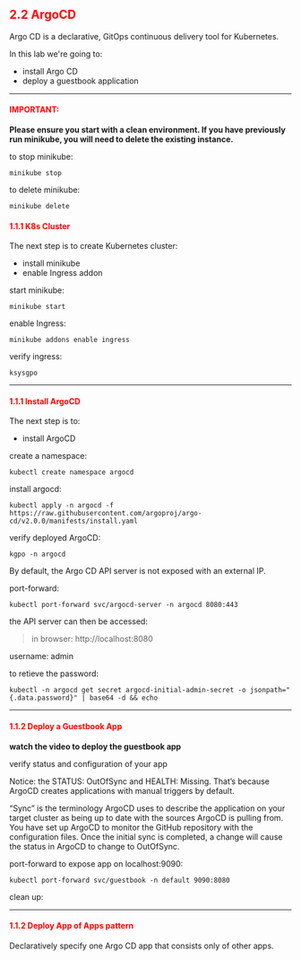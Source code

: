 ## <font color='red'> 2.2 ArgoCD </font>
Argo CD is a declarative, GitOps continuous delivery tool for Kubernetes.

In this lab we're going to:
* install Argo CD
* deploy a guestbook application

---

#### <font color='red'>IMPORTANT:</font> 
<strong>Please ensure you start with a clean environment. 
If you have previously run minikube, you will need to delete the existing instance.</strong>

to stop  minikube:
```
minikube stop
```
to delete  minikube:
```
minikube delete
```

#### <font color='red'> 1.1.1 K8s Cluster </font>
The next step is to create Kubernetes cluster: 
* install minikube
* enable Ingress addon

start minikube:
```
minikube start
```
enable Ingress:
```
minikube addons enable ingress
```
verify ingress:
```
ksysgpo
```

---

#### <font color='red'> 1.1.1 Install ArgoCD </font>
The next step is to: 
* install ArgoCD

create a namespace:
```
kubectl create namespace argocd
```
install argocd:
```
kubectl apply -n argocd -f https://raw.githubusercontent.com/argoproj/argo-cd/v2.0.0/manifests/install.yaml
```
verify deployed ArgoCD:
```
kgpo -n argocd
```
By default, the Argo CD API server is not exposed with an external IP.  

port-forward:
```
kubectl port-forward svc/argocd-server -n argocd 8080:443
```
the API server can then be accessed: 

  > in browser: http://localhost:8080

username: admin

to retieve the password:
```
kubectl -n argocd get secret argocd-initial-admin-secret -o jsonpath="{.data.password}" | base64 -d && echo
```

---

#### <font color='red'> 1.1.2 Deploy a Guestbook App </font>

**watch the video to deploy the guestbook app**

verify status and configuration of your app

Notice: the STATUS: OutOfSync and HEALTH: Missing. That’s because ArgoCD creates applications with manual triggers by default.  

“Sync” is the terminology ArgoCD uses to describe the application on your target cluster as being up to date with the sources ArgoCD is pulling from. 
You have set up ArgoCD to monitor the GitHub repository with the configuration files. Once the initial sync is completed, a change will cause the status in ArgoCD to change to OutOfSync.

port-forward to expose app on localhost:9090:
```
kubectl port-forward svc/guestbook -n default 9090:8080
```

clean up:

---

#### <font color='red'> 1.1.2 Deploy App of Apps pattern </font>
Declaratively specify one Argo CD app that consists only of other apps.